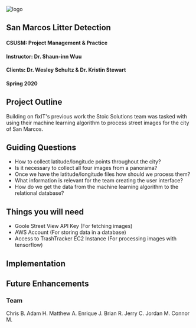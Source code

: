 ![logo](https://github.com/mower003/cis490_2020_project/blob/master/img/StoicSolutionsTextAboveLogoSmall.png) 

## San Marcos Litter Detection
#### CSUSM: Project Management & Practice
#### Instructor: Dr. Shaun-inn Wuu
#### Clients: Dr. Wesley Schultz & Dr. Kristin Stewart
#### Spring 2020 

## Project Outline
Building on fixIT's previous work the Stoic Solutions team was tasked with using their machine learning algorithm to process street images for the city of San Marcos.

## Guiding Questions

* How to collect latitude/longitude points throughout the city?
* Is it necessary to collect all four images from a panorama?
* Once we have the latitude/longitude files how should we process them?
* What information is relevant for the team creating the user interface?
* How do we get the data from the machine learning algorithm to the relational database?

## Things you will need
* Goole Street View API Key (For fetching images)
* AWS Account (For storing data in a database)
* Access to TrashTracker EC2 Instance (For processing images with tensorflow)

## Implementation

## Future Enhancements

### Team
Chris B.
Adam H.
Matthew A.
Enrique J.
Brian R.
Jerry C.
Jordan M.
Connor M.
